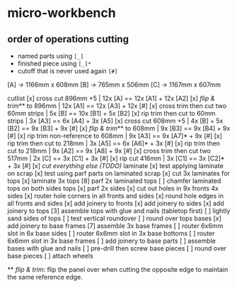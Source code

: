# micro-workbench

## order of operations cutting

- named parts using `[_]` 
- finished piece using `[_]*`
- cutoff that is never used again `[#]`

[A] -> 1166mm x 608mm
[B] ->  765mm x 506mm
[C] -> 1167mm x 607mm

cutlist
    [x] cross cut 896mm +5                  | 12x [A]          == 12x [A1] + 12x [A2]
    [x] _flip & trim_** to 896mm            | 12x [A1]         == 12x [A3] + 12x [#]
    [x] cross trim then cut two 60mm strips | 5x [B]           == 10x [B1] + 5x [B2]
    [x] rip trim then cut to 60mm strips    | 3x [A3]          ==  6x [A4]  + 3x [A5]
    [x] cross cut 608mm +5                  | 4x [B] + 5x [B2] ==  9x [B3]  + 9x [#]
    [x] _flip & trim_** to 608mm            | 9x [B3]          ==  9x [B4]  + 9x [#]
    [x] rip trim non-reference to 608mm     | 9x [A3]          ==  9x [A7]* + 9x [#]
    [x] rip trim then cut to 218mm          | 3x [A5]          ==  6x [A6]* + 3x [#]
    [x] rip trim then cut to 218mm          | 9x [A2]          ==  9x [A8]  + 9x [#] 
    [x] cross trim then cut two 517mm       | 2x [C]           ==  3x [C1]  + 3x [#]
    [x] rip cut 416mm                       | 3x [C1]          ==  3x [C2]* + 3x [#]
    [x] _cut everything else (TODO)_
laminate
    [x] test applying laminate on scrap
    [x] test using parf parts on laminated scrap
    [x] cut 3x laminates for tops
    [x] laminate 3x tops
    [8] parf 2x laminated tops
    [ ] chamfer laminated tops on both sides
tops
    [x] parf 2x sides
    [x] cut out holes in 9x fronts 4x sides
    [x] router hole corners in all fronts and sides
    [x] round hole edges in all fronts and sides
    [x] add joinery to fronts
    [x] add joinery to sides
    [x] add joinery to tops
    [3] assemble tops with glue and nails (tabletop first)
    [ ] lightly sand sides of tops
    [ ] test vertical roundover
    [ ] round over tops
bases
    [x] add joinery to base frames
    [7] assemble 3x base frames
    [ ] router 6x6mm slot in 6x base sides
    [ ] router 6x6mm slot in 3x base bottoms
    [ ] router 6x6mm slot in 3x base frames
    [ ] add joinery to base parts
    [ ] assemble bases with glue and nails
    [ ] pre-drill then screw base pieces
    [ ] round over base pieces
    [ ] attach wheels


** _flip & trim_: flip the panel over when cutting the opposite edge to maintain the same reference edge.